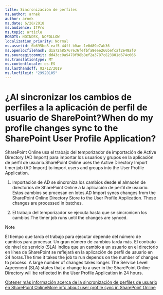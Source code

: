 ```yaml
---
title: Sincronización de perfiles
ms.author: arnek
author: arnek
ms.date: 6/20/2018
ms.audience: ITPro
ms.topic: article
ROBOTS: NOINDEX, NOFOLLOW
localization_priority: Normal
ms.assetid: 6b695be8-eaf5-44ff-b0ae-1e0d89e7ab36
ms.openlocfilehash: d1a72a85767e36fefbfa8eee266befcaf2e48af0
ms.sourcegitcommit: dd43cc0a9470f98b8ef2a3787c823801d674c666
ms.translationtype: MT
ms.contentlocale: es-ES
ms.lasthandoff: 02/12/2019
ms.locfileid: "29920105"
---
```

# <a name="when-do-my-profile-changes-sync-to-the-sharepoint-user-profile-application"></a><span data-ttu-id="0703a-102">¿Al sincronizar los cambios de perfiles a la aplicación de perfil de usuario de SharePoint?</span><span class="sxs-lookup"><span data-stu-id="0703a-102">When do my profile changes sync to the SharePoint User Profile Application?</span></span>

<span data-ttu-id="0703a-103">SharePoint Online usa el trabajo del temporizador de importación de Active Directory (AD Import) para importar los usuarios y grupos en la aplicación de perfil de usuario.</span><span class="sxs-lookup"><span data-stu-id="0703a-103">SharePoint Online uses the Active Directory Import timer job (AD Import) to import users and groups into the User Profile Application.</span></span> 
  
1. <span data-ttu-id="0703a-p101">Importación de AD se sincroniza los cambios desde el almacén de directorios de SharePoint Online a la aplicación de perfil de usuario. Estos cambios se procesan en lotes.</span><span class="sxs-lookup"><span data-stu-id="0703a-p101">AD Import syncs changes from the SharePoint Online Directory Store to the User Profile Application. These changes are processed in batches.</span></span>
    
2. <span data-ttu-id="0703a-106">El trabajo del temporizador se ejecuta hasta que se sincronicen los cambios.</span><span class="sxs-lookup"><span data-stu-id="0703a-106">The timer job runs until the changes are synced.</span></span>
    
> [!NOTE]
> <span data-ttu-id="0703a-p102">El tiempo que tarda el trabajo para ejecutar depende del número de cambios para procesar. Un gran número de cambios tarda más. El contrato de nivel de servicio (SLA) indica que un cambio a un usuario en el directorio en línea de SharePoint se reflejará en la aplicación de perfil de usuario en 24 horas.</span><span class="sxs-lookup"><span data-stu-id="0703a-p102">The time it takes the job to run depends on the number of changes to process. A large number of changes takes longer. The Service Level Agreement (SLA) states that a change to a user in the SharePoint Online Directory will be reflected in the User Profile Application in 24 hours.</span></span> 
  
[<span data-ttu-id="0703a-110">Obtener más información acerca de la sincronización de perfiles de usuario en SharePoint Online</span><span class="sxs-lookup"><span data-stu-id="0703a-110">More info about user profile sync in SharePoint Online</span></span>](https://go.microsoft.com/fwlink/?linkid=875671)
  

